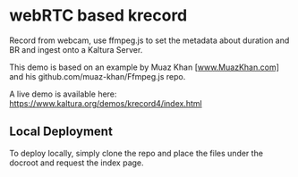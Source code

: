 # webRTC based krecord
Record from webcam, use ffmpeg.js to set the metadata about duration and BR and ingest onto a Kaltura Server.

This demo is based on an example by Muaz Khan [www.MuazKhan.com] and his github.com/muaz-khan/Ffmpeg.js repo.

A live demo is available here: https://www.kaltura.org/demos/krecord4/index.html

## Local Deployment
To deploy locally, simply clone the repo and place the files under the docroot and request the index page.
